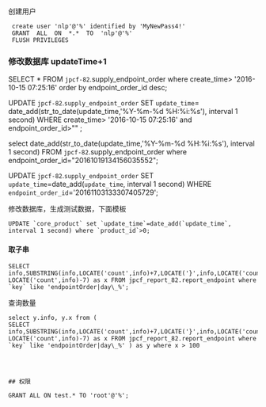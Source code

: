 ###

创建用户
```
 create user 'nlp'@'%' identified by 'MyNewPass4!'
 GRANT  ALL  ON  *.*  TO  'nlp'@'%'
 FLUSH PRIVILEGES
```

### 修改数据库 updateTime+1

SELECT * FROM `jpcf-82`.supply_endpoint_order  where create_time> '2016-10-15 07:25:16' order by endpoint_order_id desc;

UPDATE `jpcf-82`.`supply_endpoint_order` SET `update_time`=  date_add(str_to_date(update_time,'%Y-%m-%d %H:%i:%s'), interval 1 second) WHERE create_time> '2016-10-15 07:25:16' and endpoint_order_id>"" ;

select  date_add(str_to_date(update_time,'%Y-%m-%d %H:%i:%s'), interval 1 second) FROM `jpcf-82`.supply_endpoint_order where endpoint_order_id="20161019134156035552";


UPDATE `jpcf-82`.`supply_endpoint_order` SET `update_time`=date_add(`update_time`, interval 1 second) WHERE `endpoint_order_id`='20161103133307405729';


修改数据库，生成测试数据，下面模板

    UPDATE `core_product` set `update_time`=date_add(`update_time`, interval 1 second) where `product_id`>0;

#### 取子串

```
SELECT info,SUBSTRING(info,LOCATE('count',info)+7,LOCATE('}',info,LOCATE('count',info))-LOCATE('count',info)-7) as x FROM jpcf_report_82.report_endpoint where `key` like 'endpointOrder|day\_%';
```


查询数量
```
select y.info, y.x from (
SELECT info,SUBSTRING(info,LOCATE('count',info)+7,LOCATE('}',info,LOCATE('count',info))-LOCATE('count',info)-7) as x FROM jpcf_report_82.report_endpoint where `key` like 'endpointOrder|day\_%' ) as y where x > 100




## 权限

GRANT ALL ON test.* TO 'root'@'%';
